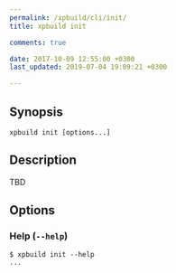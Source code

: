 ```yaml
---
permalink: /xpbuild/cli/init/
title: xpbuild init

comments: true

date: 2017-10-09 12:55:00 +0300
last_updated: 2019-07-04 19:09:21 +0300

---
```


## Synopsis

```
xpbuild init [options...]
```

## Description

TBD


## Options

### Help (`--help`)

```
$ xpbuild init --help
...
```
